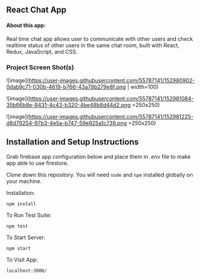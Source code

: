 ## React Chat App

#### About this app:
 
Real time chat app allows user to communicate with other users and check realtime status of other users in the same chat room, built with React, Redux, JavaScript, and CSS.

### Project Screen Shot(s)
![image](https://user-images.githubusercontent.com/55787141/152980902-0dab9c71-030b-4619-b766-43a78b279e8f.png | width=100)

![image](https://user-images.githubusercontent.com/55787141/152981084-35b66b8e-8431-4c43-b320-4be48b8d44d2.png =250x250)

![image](https://user-images.githubusercontent.com/55787141/152981225-d8d79254-97b3-4e5a-b747-59e925a1c739.png =250x250)




## Installation and Setup Instructions

Grab firebase app configuration below and place them in .env file to make app able to use firestore.

Clone down this repository. You will need `node` and `npm` installed globally on your machine.  

Installation:

`npm install`  

To Run Test Suite:  

`npm test`  

To Start Server:

`npm start`  

To Visit App:

`localhost:3000/`  
